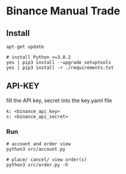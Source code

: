 # Binance Manual Trade

## Install
```
apt-get update 

# install Python >=3.8.2
yes | pip3 install --upgrade setuptools
yes | pip3 install -r ./requirements.txt

```

## API-KEY
fill the API key, secret into the key.yaml file
```
k: <binance_api_key>
s: <binance_api_secret>
```

### Run
```
# account and order view
python3 src/account.py

# place/ cancel/ view order(s)
python3 src/order.py -h
```